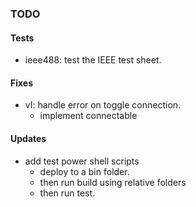 ### TODO

#### Tests
* ieee488: test the IEEE test sheet.

#### Fixes
* vI: handle error on toggle connection. 
	* implement connectable

#### Updates
* add test power shell scripts
	* deploy to a bin folder.
	* then run build using relative folders
	* then run test.
	

	
